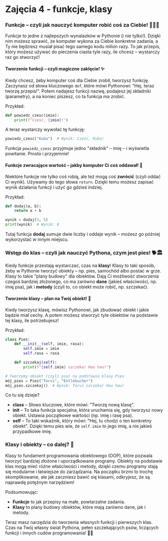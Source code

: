 # Zajęcia 4 - funkcje, klasy

### Funkcje – czyli jak nauczyć komputer robić coś za Ciebie! 🧑‍🍳🤖

Funkcje to jedne z najlepszych wynalazków w Pythonie (i nie tylko!). Dzięki nim możesz sprawić, że komputer wykona za Ciebie konkretne zadania, a Ty nie będziesz musiał pisać tego samego kodu milion razy. To jak przepis, który możesz używać do pieczenia ciasta tyle razy, ile chcesz – wystarczy raz go stworzyć!

#### Tworzenie funkcji – czyli magiczne zaklęcie! ✨

Kiedy chcesz, żeby komputer coś dla Ciebie zrobił, tworzysz funkcję. Zaczynasz od słowa kluczowego `def`, które mówi Pythonowi: "Hej, teraz tworzę przepis!". Potem nadajesz funkcji nazwę, podajesz jej składniki (parametry), a na koniec piszesz, co ta funkcja ma zrobić.

Przykład:
```python
def powiedz_czesc(imie):
    print(f"Cześć, {imie}!")
```

A teraz wystarczy wywołać tę funkcję:
```python
powiedz_czesc("Kuba")  # Wynik: Cześć, Kuba!
```

Funkcja `powiedz_czesc` przyjmuje jedno "składnik" – imię – i wyświetla powitanie. Prosto i przyjemnie!

#### Funkcje zwracające wartość – jakby komputer Ci coś oddawał! 🎁

Niektóre funkcje nie tylko coś robią, ale też mogą coś **zwrócić** (czyli oddać Ci wynik). Używamy do tego słowa `return`. Dzięki temu możesz zapisać wynik działania funkcji i użyć go gdzieś indziej.

Przykład:
```python
def dodaj(a, b):
    return a + b

wynik = dodaj(3, 5)
print(wynik)  # Wynik: 8
```

Tutaj funkcja **dodaj** sumuje dwie liczby i oddaje wynik – możesz go później wykorzystać w innym miejscu.

### Wstęp do klas – czyli jak nauczyć Pythona, czym jest pies! 🐕🏛️

Kiedy funkcje przestają wystarczać, czas na **klasy**! Klasy to taki sposób, żeby w Pythonie tworzyć obiekty – np. pies, samochód albo postać w grze. Klasy to takie "plany budowy" dla obiektów. Dają Ci możliwość stworzenia czegoś bardziej złożonego, co ma zarówno **dane** (jakieś właściwości, np. imię psa), jak i **metody** (czyli to, co obiekt może robić, np. szczekać).

#### Tworzenie klasy – plan na Twój obiekt! 📐

Kiedy tworzysz klasę, mówisz Pythonowi, jak zbudować obiekt i jakie będzie miał cechy. A potem możesz stworzyć tyle obiektów na podstawie tej klasy, ile potrzebujesz!

Przykład:
```python
class Pies:
    def __init__(self, imie, rasa):
        self.imie = imie
        self.rasa = rasa

    def szczekaj(self):
        print(f"{self.imie} szczeka! Hau hau!")

# Tworzymy obiekt (czyli psa) na podstawie klasy Pies
mój_pies = Pies("Torvi", "Entlebucher")
mój_pies.szczekaj()  # Wynik: Torvi szczeka! Hau hau!
```

Co tu się dzieje?
- **class** – Słowo kluczowe, które mówi: "Tworzę nową klasę".
- **__init__** – To taka funkcja specjalna, która uruchamia się, gdy tworzysz nowy obiekt. Ustawia początkowe wartości (np. imię i rasę psa).
- **self** – To taki wskaźnik, który mówi: "Hej, tu chodzi o ten konkretny obiekt". Dzięki temu pies wie, że `self.imie` to jego imię, a nie jakieś przypadkowe imię.

### Klasy i obiekty – co dalej? 🚀

Klasy to fundament programowania obiektowego (OOP), które pozwala tworzyć bardziej złożone i uporządkowane programy. Obiekty na podstawie klas mogą mieć różne właściwości i metody, dzięki czemu programy stają się modularne i łatwiejsze do zarządzania. Na początku brzmi to trochę skomplikowanie, ale jak zaczniesz bawić się klasami, odkryjesz, że są naprawdę potężnym narzędziem!

Podsumowując:
- **Funkcje** to jak przepisy na małe, powtarzalne zadania.
- **Klasy** to plany budowy obiektów, które mają zarówno dane, jak i metody.

Teraz masz narzędzia do tworzenia własnych funkcji i pierwszych klas. Czas na Twój własny świat Pythona, pełen szczekających psów, liczących funkcji i innych cudów programowania! 🐍🚀